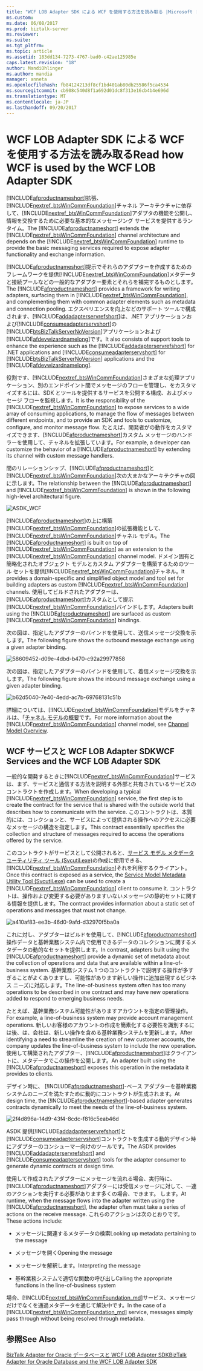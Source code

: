 ```yaml
---
title: "WCF LOB Adapter SDK による WCF を使用する方法を読み取る |Microsoft ドキュメント"
ms.custom: 
ms.date: 06/08/2017
ms.prod: biztalk-server
ms.reviewer: 
ms.suite: 
ms.tgt_pltfrm: 
ms.topic: article
ms.assetid: 183dd134-7273-4767-bad0-c42ae125985e
caps.latest.revision: "18"
author: MandiOhlinger
ms.author: mandia
manager: anneta
ms.openlocfilehash: fb84124213df8cf1bd401ab80db25586f5ca4534
ms.sourcegitcommit: cb908c540d8f1a692d01dc8f313e16cb4b4e696d
ms.translationtype: MT
ms.contentlocale: ja-JP
ms.lasthandoff: 09/20/2017
---
```

# <a name="read-how-wcf-is-used-by-the-wcf-lob-adapter-sdk"></a><span data-ttu-id="91e11-102">WCF LOB Adapter SDK による WCF を使用する方法を読み取る</span><span class="sxs-lookup"><span data-stu-id="91e11-102">Read how WCF is used by the WCF LOB Adapter SDK</span></span>
<span data-ttu-id="91e11-103">[!INCLUDE[afproductnameshort](../../includes/afproductnameshort-md.md)]拡張、[!INCLUDE[nextref_btsWinCommFoundation](../../includes/nextref-btswincommfoundation-md.md)]チャネル アーキテクチャに依存して、[!INCLUDE[nextref_btsWinCommFoundation](../../includes/nextref-btswincommfoundation-md.md)]アダプタの機能を公開し、情報を交換するために必要な基本的なメッセージング サービスを提供するランタイム。</span><span class="sxs-lookup"><span data-stu-id="91e11-103">The [!INCLUDE[afproductnameshort](../../includes/afproductnameshort-md.md)] extends the [!INCLUDE[nextref_btsWinCommFoundation](../../includes/nextref-btswincommfoundation-md.md)] channel architecture and depends on the [!INCLUDE[nextref_btsWinCommFoundation](../../includes/nextref-btswincommfoundation-md.md)] runtime to provide the basic messaging services required to expose adapter functionality and exchange information.</span></span> 
  
 <span data-ttu-id="91e11-104">[!INCLUDE[afproductnameshort](../../includes/afproductnameshort-md.md)]提示でそれらのアダプターを作成するためのフレームワークを提供[!INCLUDE[nextref_btsWinCommFoundation](../../includes/nextref-btswincommfoundation-md.md)]メタデータと接続プールなどの一般的なアダプター要素とそれらを補完するものとします。</span><span class="sxs-lookup"><span data-stu-id="91e11-104">The [!INCLUDE[afproductnameshort](../../includes/afproductnameshort-md.md)] provides a framework for writing adapters, surfacing them in [!INCLUDE[nextref_btsWinCommFoundation](../../includes/nextref-btswincommfoundation-md.md)], and complementing them with common adapter elements such as metadata and connection pooling.</span></span> <span data-ttu-id="91e11-105">エクスペリエンスを向上などのサポート ツールで構成されます、[!INCLUDE[addadapterservrefshort](../../includes/addadapterservrefshort-md.md)]は、.NET アプリケーションおよび[!INCLUDE[consumeadapterservshort](../../includes/consumeadapterservshort-md.md)]の[!INCLUDE[btsBizTalkServerNoVersion](../../includes/btsbiztalkservernoversion-md.md)]アプリケーションおよび[!INCLUDE[afdevwizardnamelong](../../includes/afdevwizardnamelong-md.md)]です。</span><span class="sxs-lookup"><span data-stu-id="91e11-105">It also consists of support tools to enhance the experience such as the [!INCLUDE[addadapterservrefshort](../../includes/addadapterservrefshort-md.md)] for .NET applications and [!INCLUDE[consumeadapterservshort](../../includes/consumeadapterservshort-md.md)] for [!INCLUDE[btsBizTalkServerNoVersion](../../includes/btsbiztalkservernoversion-md.md)] applications and the [!INCLUDE[afdevwizardnamelong](../../includes/afdevwizardnamelong-md.md)].</span></span>  
  
 <span data-ttu-id="91e11-106">役割です、[!INCLUDE[nextref_btsWinCommFoundation](../../includes/nextref-btswincommfoundation-md.md)]さまざまな処理アプリケーション、別のエンドポイント間でメッセージのフローを管理し、をカスタマイズするには、SDK とツールを提供するサービスを公開する構成、およびメッセージ フローを監視します。</span><span class="sxs-lookup"><span data-stu-id="91e11-106">It is the responsibility of the [!INCLUDE[nextref_btsWinCommFoundation](../../includes/nextref-btswincommfoundation-md.md)] to expose services to a wide array of consuming applications, to manage the flow of messages between different endpoints, and to provide an SDK and tools to customize, configure, and monitor message flow.</span></span> <span data-ttu-id="91e11-107">たとえば、開発者がの動作をカスタマイズできます、[!INCLUDE[afproductnameshort](../../includes/afproductnameshort-md.md)]カスタム メッセージのハンドラーを使用して、チャネルを拡張しています。</span><span class="sxs-lookup"><span data-stu-id="91e11-107">For example, a developer can customize the behavior of a [!INCLUDE[afproductnameshort](../../includes/afproductnameshort-md.md)] by extending its channel with custom message handlers.</span></span>  
  
 <span data-ttu-id="91e11-108">間のリレーションシップ、[!INCLUDE[afproductnameshort](../../includes/afproductnameshort-md.md)]と[!INCLUDE[nextref_btsWinCommFoundation](../../includes/nextref-btswincommfoundation-md.md)]次の大まかなアーキテクチャの図に示します。</span><span class="sxs-lookup"><span data-stu-id="91e11-108">The relationship between the [!INCLUDE[afproductnameshort](../../includes/afproductnameshort-md.md)] and [!INCLUDE[nextref_btsWinCommFoundation](../../includes/nextref-btswincommfoundation-md.md)] is shown in the following high-level architectural figure.</span></span>  
  
 ![](../../adapters-and-accelerators/wcf-lob-adapter-sdk/media/asdk-wcf.gif "ASDK_WCF")  
  
 <span data-ttu-id="91e11-109">[!INCLUDE[afproductnameshort](../../includes/afproductnameshort-md.md)]の上に構築[!INCLUDE[nextref_btsWinCommFoundation](../../includes/nextref-btswincommfoundation-md.md)]の拡張機能として、[!INCLUDE[nextref_btsWinCommFoundation](../../includes/nextref-btswincommfoundation-md.md)]チャネル モデル。</span><span class="sxs-lookup"><span data-stu-id="91e11-109">The [!INCLUDE[afproductnameshort](../../includes/afproductnameshort-md.md)] is built on top of [!INCLUDE[nextref_btsWinCommFoundation](../../includes/nextref-btswincommfoundation-md.md)] as an extension to the [!INCLUDE[nextref_btsWinCommFoundation](../../includes/nextref-btswincommfoundation-md.md)] channel model.</span></span> <span data-ttu-id="91e11-110">ドメイン固有と簡略化されたオブジェクト モデルとカスタム アダプターを構築するためのツール セットを提供[!INCLUDE[nextref_btsWinCommFoundation](../../includes/nextref-btswincommfoundation-md.md)]チャネル。</span><span class="sxs-lookup"><span data-stu-id="91e11-110">It provides a domain-specific and simplified object model and tool set for building adapters as custom [!INCLUDE[nextref_btsWinCommFoundation](../../includes/nextref-btswincommfoundation-md.md)] channels.</span></span> <span data-ttu-id="91e11-111">使用してビルドされたアダプターは、[!INCLUDE[afproductnameshort](../../includes/afproductnameshort-md.md)]カスタムとして提示[!INCLUDE[nextref_btsWinCommFoundation](../../includes/nextref-btswincommfoundation-md.md)]バインドします。</span><span class="sxs-lookup"><span data-stu-id="91e11-111">Adapters built using the [!INCLUDE[afproductnameshort](../../includes/afproductnameshort-md.md)] are surfaced as custom [!INCLUDE[nextref_btsWinCommFoundation](../../includes/nextref-btswincommfoundation-md.md)] bindings.</span></span>  
  
 <span data-ttu-id="91e11-112">次の図は、指定したアダプターのバインドを使用して、送信メッセージ交換を示します。</span><span class="sxs-lookup"><span data-stu-id="91e11-112">The following figure shows the outbound message exchange using a given adapter binding.</span></span>  
  
 ![](../../adapters-and-accelerators/wcf-lob-adapter-sdk/media/58609452-d09e-4dbd-b470-c92a29977858.gif "58609452-d09e-4dbd-b470-c92a29977858")  
  
 <span data-ttu-id="91e11-113">次の図は、指定したアダプターのバインドを使用して、着信メッセージ交換を示します。</span><span class="sxs-lookup"><span data-stu-id="91e11-113">The following figure shows the inbound message exchange using a given adapter binding.</span></span>  
  
 ![](../../adapters-and-accelerators/wcf-lob-adapter-sdk/media/b62d5040-7e40-4edd-ac7b-69768131c51b.gif "b62d5040-7e40-4edd-ac7b-69768131c51b")  
  
 <span data-ttu-id="91e11-114">詳細については、[!INCLUDE[nextref_btsWinCommFoundation](../../includes/nextref-btswincommfoundation-md.md)]モデルをチャネルは、「[チャネル モデルの概要](https://msdn.microsoft.com/library/ms729840.aspx)です。</span><span class="sxs-lookup"><span data-stu-id="91e11-114">For more information about the [!INCLUDE[nextref_btsWinCommFoundation](../../includes/nextref-btswincommfoundation-md.md)] channel model, see [Channel Model Overview](https://msdn.microsoft.com/library/ms729840.aspx).</span></span>  
  
## <a name="wcf-services-and-the-wcf-lob-adapter-sdk"></a><span data-ttu-id="91e11-115">WCF サービスと WCF LOB Adapter SDK</span><span class="sxs-lookup"><span data-stu-id="91e11-115">WCF Services and the WCF LOB Adapter SDK</span></span>  
 <span data-ttu-id="91e11-116">一般的な開発するときに[!INCLUDE[nextref_btsWinCommFoundation](../../includes/nextref-btswincommfoundation-md.md)]サービスは、まず、サービスと通信する方法を説明する外部と共有されているサービスのコントラクトを作成します。</span><span class="sxs-lookup"><span data-stu-id="91e11-116">When developing a typical [!INCLUDE[nextref_btsWinCommFoundation](../../includes/nextref-btswincommfoundation-md.md)] service, the first step is to create the contract for the service that is shared with the outside world that describes how to communicate with the service.</span></span> <span data-ttu-id="91e11-117">このコントラクトは、本質的には、コレクションと、サービスによって提供される操作へのアクセスに必要なメッセージの構造を指定します。</span><span class="sxs-lookup"><span data-stu-id="91e11-117">This contract essentially specifies the collection and structure of messages required to access the operations offered by the service.</span></span>  
  
 <span data-ttu-id="91e11-118">このコントラクトがサービスとして公開されると、[サービス モデル メタデータ ユーティリティ ツール (Svcutil.exe)](https://msdn.microsoft.com/library/aa347733.aspx)の作成に使用できる、[!INCLUDE[nextref_btsWinCommFoundation](../../includes/nextref-btswincommfoundation-md.md)]それを利用するクライアント。</span><span class="sxs-lookup"><span data-stu-id="91e11-118">Once this contract is exposed as a service, the [Service Model Metadata Utility Tool (Svcutil.exe)](https://msdn.microsoft.com/library/aa347733.aspx) can be used to create a [!INCLUDE[nextref_btsWinCommFoundation](../../includes/nextref-btswincommfoundation-md.md)] client to consume it.</span></span> <span data-ttu-id="91e11-119">コントラクトは、操作および変更する必要がありますいないメッセージの静的セットに関する情報を提供します。</span><span class="sxs-lookup"><span data-stu-id="91e11-119">The contract provides information about a static set of operations and messages that must not change.</span></span> 
  
 ![](../../adapters-and-accelerators/wcf-lob-adapter-sdk/media/a410af83-ee3b-46d0-9afd-d32970f5ba0a.gif "a410af83-ee3b-46d0-9afd-d32970f5ba0a")  
  
 <span data-ttu-id="91e11-120">これに対し、アダプターはビルドを使用して、[!INCLUDE[afproductnameshort](../../includes/afproductnameshort-md.md)]操作データと基幹業務システム内で使用できるデータのコレクションに関するメタデータの動的なセットを提供します。</span><span class="sxs-lookup"><span data-stu-id="91e11-120">In contrast, adapters built using the [!INCLUDE[afproductnameshort](../../includes/afproductnameshort-md.md)] provide a dynamic set of metadata about the collection of operations and data that are available within a line-of-business system.</span></span> <span data-ttu-id="91e11-121">基幹業務システム 1 つのコントラクトで説明する操作が多すぎることがよくありますし、可能性があります新しい操作に追加出現するビジネス ニーズに対応します。</span><span class="sxs-lookup"><span data-stu-id="91e11-121">The line-of-business system often has too many operations to be described in one contract and may have new operations added to respond to emerging business needs.</span></span>  
  
 <span data-ttu-id="91e11-122">たとえば、基幹業務システム可能性がありますアカウントを指定の管理操作。</span><span class="sxs-lookup"><span data-stu-id="91e11-122">For example, a line-of-business system may provide account management operations.</span></span> <span data-ttu-id="91e11-123">新しいお客様のアカウントの作成を簡素化する必要性を識別するには後、は、会社は、新しい操作を含める基幹業務システムを更新します。</span><span class="sxs-lookup"><span data-stu-id="91e11-123">After identifying a need to streamline the creation of new customer accounts, the company updates the line-of-business system to include the new operation.</span></span> <span data-ttu-id="91e11-124">使用して構築されたアダプター、[!INCLUDE[afproductnameshort](../../includes/afproductnameshort-md.md)]はクライアントに、メタデータでこの操作を公開します。</span><span class="sxs-lookup"><span data-stu-id="91e11-124">An adapter built using the [!INCLUDE[afproductnameshort](../../includes/afproductnameshort-md.md)] exposes this operation in the metadata it provides to clients.</span></span>  
  
 <span data-ttu-id="91e11-125">デザイン時に、 [!INCLUDE[afproductnameshort](../../includes/afproductnameshort-md.md)]-ベース アダプターを基幹業務システムのニーズを満たすために動的にコントラクトが生成されます。</span><span class="sxs-lookup"><span data-stu-id="91e11-125">At design time, the [!INCLUDE[afproductnameshort](../../includes/afproductnameshort-md.md)]-based adapter generates contracts dynamically to meet the needs of the line-of-business system.</span></span>  
  
 ![](../../adapters-and-accelerators/wcf-lob-adapter-sdk/media/2f4d896a-14d9-43f4-8cdc-f816c5eab46d.gif "2f4d896a-14d9-43f4-8cdc-f816c5eab46d")  
  
 <span data-ttu-id="91e11-126">ASDK 提供[!INCLUDE[addadapterservrefshort](../../includes/addadapterservrefshort-md.md)]と[!INCLUDE[consumeadapterservshort](../../includes/consumeadapterservshort-md.md)]コントラクトを生成する動的デザイン時にアダプターのコンシューマー向けのツールです。</span><span class="sxs-lookup"><span data-stu-id="91e11-126">The ASDK provides [!INCLUDE[addadapterservrefshort](../../includes/addadapterservrefshort-md.md)] and [!INCLUDE[consumeadapterservshort](../../includes/consumeadapterservshort-md.md)] tools for the adapter consumer to generate dynamic contracts at design time.</span></span>  
  
 <span data-ttu-id="91e11-127">使用して作成されたアダプターにメッセージを流れる場合、実行時に、[!INCLUDE[afproductnameshort](../../includes/afproductnameshort-md.md)]アダプターには受信メッセージに対して、一連のアクションを実行する必要があります多くの場合、できます。 します。</span><span class="sxs-lookup"><span data-stu-id="91e11-127">At runtime, when the message flows into the adapter written using the [!INCLUDE[afproductnameshort](../../includes/afproductnameshort-md.md)], the adapter often must take a series of actions on the receive message.</span></span> <span data-ttu-id="91e11-128">これらのアクションは次のとおりです。</span><span class="sxs-lookup"><span data-stu-id="91e11-128">These actions include:</span></span>  
  
-   <span data-ttu-id="91e11-129">メッセージに関連するメタデータの検索</span><span class="sxs-lookup"><span data-stu-id="91e11-129">Looking up metadata pertaining to the message</span></span>  
  
-   <span data-ttu-id="91e11-130">メッセージを開く</span><span class="sxs-lookup"><span data-stu-id="91e11-130">Opening the message</span></span>  
  
-   <span data-ttu-id="91e11-131">メッセージを解釈します。</span><span class="sxs-lookup"><span data-stu-id="91e11-131">Interpreting the message</span></span>  
  
-   <span data-ttu-id="91e11-132">基幹業務システムで適切な関数の呼び出し</span><span class="sxs-lookup"><span data-stu-id="91e11-132">Calling the appropriate functions in the line-of-business system</span></span>  
  
 <span data-ttu-id="91e11-133">場合、[!INCLUDE[nextref_btsWinCommFoundation_md](../../includes/nextref-btswincommfoundation-md.md)]サービス、メッセージだけでなくを通過メタデータを通じて解決中です。</span><span class="sxs-lookup"><span data-stu-id="91e11-133">In the case of a [!INCLUDE[nextref_btsWinCommFoundation_md](../../includes/nextref-btswincommfoundation-md.md)] service, messages simply pass through without being resolved through metadata.</span></span>  
  
## <a name="see-also"></a><span data-ttu-id="91e11-134">参照</span><span class="sxs-lookup"><span data-stu-id="91e11-134">See Also</span></span>  
 [<span data-ttu-id="91e11-135">BizTalk Adapter for Oracle データベースと WCF LOB Adapter SDK</span><span class="sxs-lookup"><span data-stu-id="91e11-135">BizTalk Adapter for Oracle Database and the WCF LOB Adapter SDK</span></span>](../adapter-oracle-database/architecture-overview-of-the-biztalk-adapter-for-oracle-database.md)